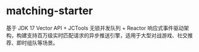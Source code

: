 # matching-starter
基于 JDK 17 Vector API + JCTools 无锁并发队列 + Reactor 响应式事件驱动架构，构建支持百万级实时匹配请求的异步推送引擎，适用于大型对战游戏、社交推荐、即时组队等场景。
